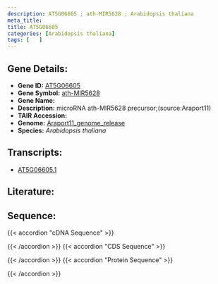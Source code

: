 ```yaml
---
description: AT5G06605 ; ath-MIR5628 ; Arabidopsis thaliana
meta_title:
title: AT5G06605
categories: [Arabidopsis thaliana]
tags: [   ]
---
```


## Gene Details:
- **Gene ID:** [AT5G06605](https://www.arabidopsis.org/locus?name=AT5G06605)
- **Gene Symbol:** <u>ath-MIR5628</u>
- **Gene Name:** 
- **Description:**   microRNA ath-MIR5628 precursor;(source:Araport11)
- **TAIR Accession:** 
- **Genome:** [Araport11_genome_release](https://www.arabidopsis.org/download/list?dir=Genes%2FAraport11_genome_release)
- **Species:** *Arabidopsis thaliana*

## Transcripts:
   -  [AT5G06605.1](https://www.arabidopsis.org/gene?name=AT5G06605.1)
## Literature:
## Sequence:
{{< accordion "cDNA Sequence" >}}

{{< /accordion >}}
{{< accordion "CDS Sequence" >}}

{{< /accordion >}}
{{< accordion "Protein Sequence" >}}

{{< /accordion >}}

